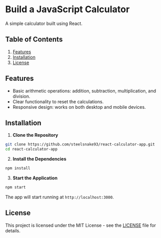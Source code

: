 # Build a JavaScript Calculator

A simple calculator built using React.

## Table of Contents

1. [Features](#features)
2. [Installation](#installation)
3. [License](#license)

## Features

- Basic arithmetic operations: addition, subtraction, multiplication, and division.
- Clear functionality to reset the calculations.
- Responsive design: works on both desktop and mobile devices.

## Installation

1. **Clone the Repository**

```bash
git clone https://github.com/steelsnake93/react-calculator-app.git
cd react-calculator-app
```

2. **Install the Dependencies**

```bash
npm install
```

3. **Start the Application**

```bash
npm start
```

The app will start running at `http://localhost:3000`.

## License

This project is licensed under the MIT License - see the [LICENSE](LICENSE) file for details.
